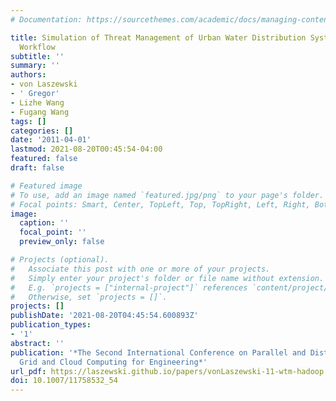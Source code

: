 ```yaml
---
# Documentation: https://sourcethemes.com/academic/docs/managing-content/

title: Simulation of Threat Management of Urban Water Distribution Systems with Grid
  Workflow
subtitle: ''
summary: ''
authors:
- von Laszewski
- ' Gregor'
- Lizhe Wang
- Fugang Wang
tags: []
categories: []
date: '2011-04-01'
lastmod: 2021-08-20T00:45:54-04:00
featured: false
draft: false

# Featured image
# To use, add an image named `featured.jpg/png` to your page's folder.
# Focal points: Smart, Center, TopLeft, Top, TopRight, Left, Right, BottomLeft, Bottom, BottomRight.
image:
  caption: ''
  focal_point: ''
  preview_only: false

# Projects (optional).
#   Associate this post with one or more of your projects.
#   Simply enter your project's folder or file name without extension.
#   E.g. `projects = ["internal-project"]` references `content/project/deep-learning/index.md`.
#   Otherwise, set `projects = []`.
projects: []
publishDate: '2021-08-20T04:45:54.600893Z'
publication_types:
- '1'
abstract: ''
publication: '*The Second International Conference on Parallel and Distributed and
  Grid and Cloud Computing for Engineering*'
url_pdf: https://laszewski.github.io/papers/vonLaszewski-11-wtm-hadoop.pdf
doi: 10.1007/11758532_54
---
```

